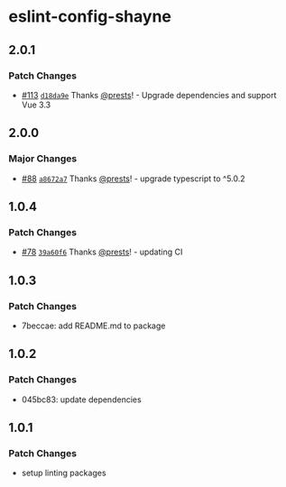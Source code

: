 # eslint-config-shayne

## 2.0.1

### Patch Changes

- [#113](https://github.com/prests/portfolio/pull/113) [`d18da9e`](https://github.com/prests/portfolio/commit/d18da9ed74ed68d8a518c2965fe83285c1373190) Thanks [@prests](https://github.com/prests)! - Upgrade dependencies and support Vue 3.3

## 2.0.0

### Major Changes

- [#88](https://github.com/prests/portfolio/pull/88) [`a8672a7`](https://github.com/prests/portfolio/commit/a8672a7a79b5ea27ae5ee324133f138c0da648fe) Thanks [@prests](https://github.com/prests)! - upgrade typescript to ^5.0.2

## 1.0.4

### Patch Changes

- [#78](https://github.com/prests/portfolio/pull/78) [`39a60f6`](https://github.com/prests/portfolio/commit/39a60f6227137adcf491d33ccece56b73dab2899) Thanks [@prests](https://github.com/prests)! - updating CI

## 1.0.3

### Patch Changes

- 7beccae: add README.md to package

## 1.0.2

### Patch Changes

- 045bc83: update dependencies

## 1.0.1

### Patch Changes

- setup linting packages
